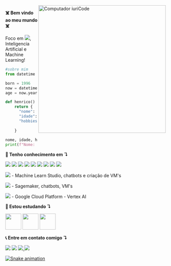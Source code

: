 <img src="https://www.pikpng.com/pngl/b/64-643987_what-is-artificial-intelligence-circle-clipart.png" min-width="400px" max-width="400px" width="400px" align="right" alt="Computador iuriCode">

<p align="left"> 
  <strong><bold>☠️ Bem vindo ao meu mundo ☠️<bold></strong>    
  
  Foco em <img src="https://img.shields.io/badge/-Python-black?logo=Python">, Inteligencia Artificial e Machine Learning!
  
</p>
 
```python
#sobre mim
from datetime import datetime

born = 1996
now = datetime.now()
age = now.year - born

def henrico() -> dict:
    return {
      "nome": "Henrico Nardelli Bela",
      "idade": age,
      "hobbies": ["Programacao", "Cinema", 
                  "Series", "Games"]
    }
    
nome, idade, hobbies = henrico().values()
print(f"Nome: {nome}\nIdade: {idade}\nHobbies: {hobbies}")
```
  
    
<p align="left">
  <strong><bold>🚀 Tenho conhecimento em ↴<bold></strong>
  

  
<img src="https://img.shields.io/badge/-Python-black?logo=Python"> <img src="https://img.shields.io/badge/-TensorFlow-black?logo=TensorFlow"> <img src="https://img.shields.io/badge/-scikit learn-black?logo=scikit learn"> <img src="https://img.shields.io/badge/-pandas-black?logo=pandas"> <img src="https://img.shields.io/badge/-PyCharm-black?logo=PyCharm">
<img src="https://img.shields.io/badge/-R-black?logo=R"> <img src="https://img.shields.io/badge/-Git-black?logo=Git"> <img src="https://img.shields.io/badge/-Google Colab-black?logo=Google Colab"> <img src="https://img.shields.io/badge/-Jupyter-black?logo=Jupyter">
  
  <img src="https://img.shields.io/badge/-Microsoft Azure-black?logo=Microsoft Azure"> - Machine Learn Studio, chatbots e criação de VM's
  
  <img src="https://img.shields.io/badge/-Amazon AWS-black?logo=Amazon AWS"> - Sagemaker, chatbots, VM's
    
  <img src="https://img.shields.io/badge/-Google Cloud-black?logo=Google Cloud"> - Google Cloud Platform - Vertex AI
  
</p>
   
    

  <strong><bold>📙 Estou estudando ↴<bold></strong>
               
  
  <img src="https://cdn.jsdelivr.net/gh/devicons/devicon/icons/python/python-original.svg" width="50" height="50"/> <img src="https://cdn.jsdelivr.net/gh/devicons/devicon/icons/tensorflow/tensorflow-original.svg" width="50" height="50"/> <img src="https://cdn.jsdelivr.net/gh/devicons/devicon/icons/googlecloud/googlecloud-original.svg" width="50" height="50"/>
          
          

                                                                                                                           
                                                                                                                           

<p align="left">
   <strong><bold>📞 Entre em contato comigo ↴<bold></strong>
</p>

<p align="left">
  <a href="https://mail.google.com/mail/u/henrico.developer@gmail.com" alt="Gmail">
  <img src="https://img.shields.io/badge/-Gmail-black?logo=Gmail" /></a>

  <a href="https://www.linkedin.com/in/henricobela/" alt="Linkedin">
  <img src="https://img.shields.io/badge/-LinkedIn-black?logo=LinkedIn" /></a> 

  <a href="https://api.whatsapp.com/send?phone=5511990044861" alt="WhatsApp">
  <img src="https://img.shields.io/badge/-WhatsApp-black?logo=WhatsApp">

   <a href="https://www.instagram.com/henricobela/">
  <img src="https://img.shields.io/badge/-Instagram-black?logo=Instagram">


![Snake animation](https://github.com/henricobela/henricobela/blob/output/github-contribution-grid-snake.svg)
